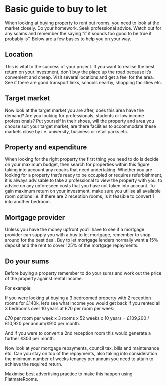Basic guide to buy to let
=========================
When looking at buying property to rent out rooms, you need to look at the market closely. Do your homework. Seek professional advice. Watch out for any scams and remember the saying “if it sounds too good to be true it probably is”. Below are a few basics to help you on your way.


Location
--------


This is vital to the success of your project. If you want to realise the best return on your investment, don’t buy the place up the road because it’s convenient and cheap. Visit several locations and get a feel for the area. See if there are good transport links, schools nearby, shopping facilities etc.


Target market
-------------


Now look at the target market you are after, does this area have the demand? Are you looking for professionals, students or low income professionals? Put yourself in their shoes, will the property and area you choose suit your target market, are there facilities to accommodate these markets close by i.e. university, business or retail parks etc.


Property and expenditure
------------------------


When looking for the right property the first thing you need to do is decide on your maximum budget, then search for properties within this figure taking into account any repairs that need undertaking. Whether you are looking for a property that’s ready to be occupied or requires refurbishment, it is always advisable to take a professional to view the property with you, to advice on any unforeseen costs that you have not taken into account. To gain maximum return on your investment, make sure you utilise all available room options i.e. if there are 2 reception rooms, is it feasible to convert 1 into another bedroom.


Mortgage provider
-----------------


Unless you have the money upfront you’ll have to see if a mortgage provider can supply you with a buy to let mortgage, remember to shop around for the best deal. Buy to let mortgage lenders normally want a 15% deposit and the rent to cover 125% of the mortgage repayments.


Do your sums
------------


Before buying a property remember to do your sums and work out the price of the property against rental income.


For example:


If you were looking at buying a 3 bedroomed property with 2 reception rooms for £140k, let’s see what income you would get back if you rented all 3 bedrooms over 10 years at £70 per room per week:


£70 per room per week x 3 rooms x 52 weeks x 10 years = £109,200 /£10,920 per annum/£910 per month.


And if you were to convert a 2nd reception room this would generate a further £303 per month.


Now look at your mortgage repayments, council tax, bills and maintenance etc. Can you stay on top of the repayments, also taking into consideration the minimum number of weeks tenancy per annum you need to attain to achieve the required return.


Maximise best advertising practice to make this happen using FlatmateRooms.


